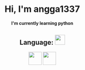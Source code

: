 <h1 align="center"> Hi, I'm angga1337</h1>

<h4 align="center">I'm currently learning python</h4>

<h2 align="center"> Language: <img src = "https://media2.giphy.com/media/QssGEmpkyEOhBCb7e1/giphy.gif?cid=ecf05e47a0n3gi1bfqntqmob8g9aid1oyj2wr3ds3mg700bl&rid=giphy.gif" width = 32px> </h2>

<p align="center">
  <a href= https://github.com/anggamaulani?tab=repositories&q=&type=&language=python&sort= ><img width ='42px' src ='https://raw.githubusercontent.com/rahulbanerjee26/githubAboutMeGenerator/main/icons/python.svg'></a>
  <a href= https://github.com/zenixas?tab=repositories&q=&type=&language=javascript&sort= ><img width ='42px' src ='https://raw.githubusercontent.com/rahulbanerjee26/githubAboutMeGenerator/main/icons/javascript.svg'></a>
</p>
